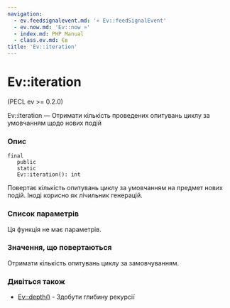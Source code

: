 ```yaml
---
navigation:
  - ev.feedsignalevent.md: '« Ev::feedSignalEvent'
  - ev.now.md: 'Ev::now »'
  - index.md: PHP Manual
  - class.ev.md: Єв
title: 'Ev::iteration'
---
```

# Ev::iteration

(PECL ev >= 0.2.0)

Ev::iteration — Отримати кількість проведених опитувань циклу за умовчанням щодо нових подій

### Опис

```methodsynopsis
final
   public
   static
   Ev::iteration(): int
```

Повертає кількість опитувань циклу за умовчанням на предмет нових подій. Іноді корисно як лічильник генерацій.

### Список параметрів

Ця функція не має параметрів.

### Значення, що повертаються

Отримати кількість опитувань циклу за замовчуванням.

### Дивіться також

-   [Ev::depth()](ev.depth.md) - Здобути глибину рекурсії
